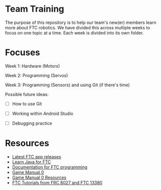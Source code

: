 # Team Training

The purpose of this repository is to help our team's new(er) members learn more about FTC robotics. We have divided this across multiple weeks to focus on one topic at a time. Each week is divided into its own folder. 

# Focuses
Week 1: Hardware (Motors) 

Week 2: Programming (Servos)

Week 3: Programming (Sensors) and using Git (if there's time)

Possible future ideas: 
- [ ] How to use Git
- [ ] Working within Android Studio
- [ ] Debugging practice 


# Resources 
- [Latest FTC app releases](https://github.com/FIRST-Tech-Challenge/FtcRobotController/releases)
- [Learn Java for FTC](https://raw.githubusercontent.com/alan412/LearnJavaForFTC/master/LearnJavaForFTC.pdf)
- [Documentation for FTC programming](https://ftctechnh.github.io/ftc_app/doc/javadoc/)
- [Game Manual 0](https://gm0.org/en/latest/docs/start-here.html)
- [Game Manual 0 Resources](https://gm0.org/en/latest/docs/useful-resources.html)
- [FTC Tutorials from FRC 8027 and FTC 13380](http://ftctutorials.com/en/Robot.html)
